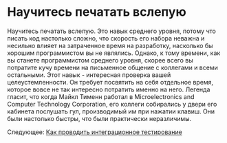 # Научитесь печатать вслепую
[//]: # (Version:1.0.0)
Научитесь печатать вслепую. Это навык среднего уровня, потому что писать код настолько сложно, что скорость его набора неважна и несильно влияет на затраченное время на разработку, насколько бы хорошим программистом вы не являлись. Однако, к тому времени, как вы станете программистом среднего уровня, скорее всего вы потратите кучу времени на письменное общение с коллегами и всеми остальными. Этот навык - интересная проверка вашей целеустемленности. Он требует посвятить на себя отдельное время, которое вовсе не так интересно потратить именно на него. Легенда гласит, что когда Майкл Тименн работал в Microelectronics and Computer Technology Corporation, его коллеги собирались у двери его кабинета послушать гул, производимый им при нажатии клавиш. Они были настолько быстры, что были практически неразличимы.

Следующее: [Как проводить интеграционное тестирование](08-How-to-Do-Integration-Testing.md)
